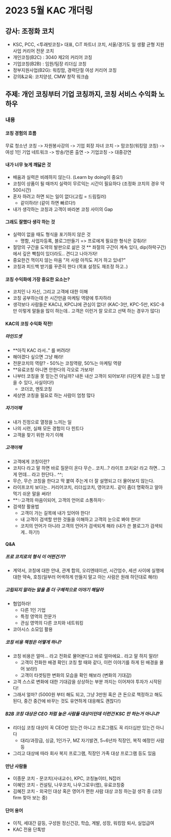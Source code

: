 # 2023 5월 KAC 개더링
## 강사: 조정화 코치
* KSC, PCC, <투래빗코칭> 대표, CiT 파트너 코치, 서울/경기도 일 생활 균형 지원 사업 커리어 전문 코치
* 개인코칭(B2C) : 3040 제2의 커리어 코칭
* 기업코칭(B2B) : 임원/팀장 리더십 코칭
* 정부지원사업(B2G): 워킹맘, 경력단절 여성 커리어 코칭
* 강의&교육: 코치양성, CMW 창작 워크숍
## 주제: 개인 코칭부터 기업 코칭까지, 코칭 서비스 수익화 노하우

### 내용
#### 코칭 경험의 흐름 
무료 청소년 코칭 -> 자원봉사강의 -> 기업 회장 자녀 코치 -> 맘코칭(워킹맘 코칭) -> 여성 1인 기업 네트워크 -> 방송/언론 출연 -> 기업코칭 -> 대중강연

#### 내가 너무 늦게 깨닳은 것
- 배움과 실력은 비례하지 않는다. (Learn by doing이 중요!)
- 코칭이 상품이 될 때까지 실력이 무르익는 시간이 필요하다 (조정화 코치의 경우 약 500시간)
- 혼자 하려고 하면 되는 일이 없다(고립 = 드림킬러)
  - 같이하라! (같이 하면 빠르다!)
- 내가 생각하는 코칭과 고객이 바라본 코칭 사이의 Gap


#### 그래도 잘했다 생각 하는 것
- 실력이 없을 때도 형식을 포기하지 않은 것
  - 명함, 사업자등록, 블로그만들기 => 프로에게 필요한 형식은 갖춰라!
- 절망의 구간을 도약의 발판으로 삶은 것 ** 좌절의 구간이 계속 있다, dip(하락구간)에서 깊은 빡침이 있더라도.. 견디고 나아가자!
- 중요한건 꺽이지 않는 마음 "저 사람 아직도 저거 하고 있네?"
- 코칭과 피드백 받기를 꾸준히 한다 (목표 설정도 재조정 하고..)

#### 코칭 수익화에 가장 중요한 요소는?
* 코치인 나 자신, 그리고 고객에 대한 이해
* 코칭 공부하는데 쓴 시간만큼 마케팅 역량에 투자하라
* 생각보다 사람들은 KAC냐, KPC냐에 관심이 없다! (KAC-3만, KPC-5만, KSC-8만 이렇게 말들을 많이 하는데.. 고객은 이런거 잘 모르고 선택 하는 경우가 많다)

#### KAC의 코칭 수익화 작전!

##### 마인드셋
* **아직 KAC 라서.." 를 버려라!
* 해야겠다 싶으면 그냥 해라!
* 전문코치의 역량? - 50%는 코칭역량, 50%는 마케팅 역량 
* **유료코칭 아니면 안한다의 각오로 가보자!
* 나부터 코칭을 못 믿는건 아닐까? 내돈 내산 고객이 되어보자! (다단계 같은 느낌 받을 수 있다, 사실이다!)
  * 코더코, 멘토코칭
* 세상엔 코칭을 필요로 하는 사람이 엄청 많다

##### 자기이해
* 내가 진정으로 열정을 느끼는 일
* 나의 시련, 실패 모든 경험이 다 힌트다
* 고객을 찾기 위한 자기 이해

##### 고객이해
* 고객에게 코칭이란?
* 코치다 라고 말 하면 바로 질문이 온다 무슨.. 코치...? 라이프 코치요! 라고 하면.. 그게 먼데... 라고 한단다.. ^^;
* 무슨, 무슨 코칭을 한다고 딱 붙여 주는게 더 잘 설명되고 더 물어보지 않는다.
* 라이프코치 보다는.. 커리어코치, 리더십코치, 영어코치.. 같이 좀더 명확하고 알아먹기 쉬운 말을 써라!
* **✨고객의 마음이되어, 고객의 언어로 소통하자✨
* 검색창 활용법
  * 고객이 가는 길목에 내가 있어야 한다!
  * 내 고객이 검색할 만한 것들을 이해하고 고객의 눈으로 봐야 한다!
  * 코치의 언어가 아니라 고객의 언어가 검색되게 해라 (내가 쓴 블로그가 검색되게.. 하기!)

#### Q&A
##### 프로 코치로의 형식 이 어떤건가?
* 계약서, 코칭에 대한 안내, 관계 합의, 오리엔테이션, 시간엄수, 세션 사이에 실행에 대한 약속, 호칭(일부러 어색하게 만들지 말고 아는 사람은 원래 하던대로 해라) 

##### 고립되지 말라는 말을 좀 더 구체적으로 이야기 해달라
* 협업하라! 
  * 다른 1인 기업 
  * 특정 영역의 전문가 
  * 관심 영역의 다른 코치와 네트워킹
* 코아시스 소모임 활용

##### 코칭 비용 책정은 어떻게 하나?
* 코칭 비용은 얼마... 라고 전화로 물어본다고 바로 얼마에요.. 라고 말 하지 말라!
  * 고객이 전화한 배경 확인( 코칭 할 때와 같다, 이런 이야기를 하게 된 배경을 물어 보라!)
  * 고객이 타겟팅한 변화의 모습을 확인 해보라 (변화의 기대감)
* 고객 스스로 변화에 대한 기대감을 상상하는 부분 까지는 이어져야 투자가 시작된다!
* 그래서 얼마? (5000원 부터 해도 되고, 그냥 3만원 혹은 큰 돈으로 책정하고 해도 된다, 중간 중간에 바꾸는 것도 유연하게 대응해도 괜찮다!)

##### B2B 코칭 대상은 CEO 처럼 높은 사람들 대상이던데 이런건 KSC 만 하는거 아니냐? 
* 리더십 코칭 대상이 꼭 CEO만 있는건 아니고 프로그램도 꼭 리더십만 있는건 아니다
  * 대리/과장급, 싱글, 1인가구, MZ 자기발견, 5~6년차 직장인, 복직 예정인 사람 등 
* 그리고 대상에 따라 회사 복지 프로그램, 직장인 가족 대상 프로그램 등도 있음



#### 만난 사람들
* 이종문 코치 - 문코치(사내교수), KPC, 코칭놀이터, N잡러
* 이혜인 코치 - 컨설팅, 나우코치, 나우그로우(랩), 유료코칭중
* 김혜진 코치 - 외국인 대상 혹은 영어가 편한 사람 대상 코칭 하는걸 생각 중 (코칭 firm 찾아 보는 중)

#### 단어 용어
* 이직, 세대간 갈등, 구성원 정신건강, 학습, 계발, 성장, 워킹맘 퇴사, 실업급여
* KAC 전용 단톡방
